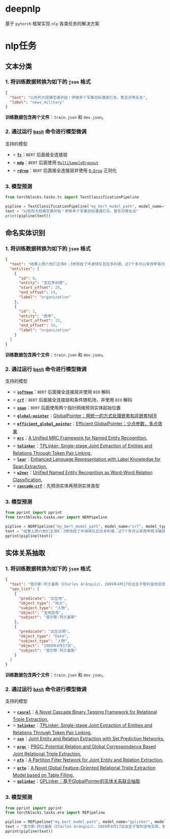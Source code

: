 # deepnlp

基于 `pytorch` 框架实现 `nlp` 各类任务的解决方案

# nlp任务

## 文本分类

### 1. 将训练数据转换为如下的 `json` 格式

```json
{
  "text": "以色列大规模空袭开始！伊朗多个军事目标遭遇打击，誓言对等反击",
  "label": "news_military"
}
```

**训练数据包含两个文件**：`train.json` 和 `dev.json`。

### 2. 通过运行 [`bash`](./examples/tc/run.sh) 命令进行模型微调

支持的模型

  - ⭐ [**`fc`**](./torchblocks/tasks/tc/sequence_classification.py)：`BERT` 后面接全连接层
  - ⭐ [**`mdp`**](./torchblocks/tasks/tc/sequence_classification_mdp.py)：`BERT` 后面使用 [`MultiSampleDropout`](https://arxiv.org/abs/1905.09788)
  - ⭐ [**`rdrop`**](./torchblocks/tasks/tc/sequence_classification_rdrop.py)：`BERT` 后面接全连接层并使用 [`R-Drop`](https://github.com/dropreg/R-Drop) 正则化

### 3. 模型预测

```python
from torchblocks.tasks.tc import TextClassificationPipeline

pipline = TextClassificationPipeline("my_bert_model_path", model_name="fc", model_type="bert")
text = "以色列大规模空袭开始！伊朗多个军事目标遭遇打击，誓言对等反击"
print(pipline(text))
```

## 命名实体识别

### 1. 将训练数据转换为如下的 `json` 格式

```json
{
  "text": "结果上周六他们主场0：3惨败给了中游球队瓦拉多利德，近7个多月以来西甲首次输球。", 
  "entities": [
    {
      "id": 0, 
      "entity": "瓦拉多利德", 
      "start_offset": 20, 
      "end_offset": 24, 
      "label": "organization"
    }, 
    {
      "id": 1, 
      "entity": "西甲", 
      "start_offset": 33, 
      "end_offset": 34, 
      "label": "organization"
    }
  ]
}
```

**训练数据包含两个文件**：`train.json` 和 `dev.json`。

### 2. 通过运行 [`bash`](./examples/ner/ner.sh) 命令进行模型微调

支持的模型

  - ⭐ [**`softmax`**](./torchblocks/tasks/ner/softmax.py)：`BERT` 后面接全连接层并使用 `BIO` 解码
  - ⭐ [**`crf`**](./torchblocks/tasks/ner/crf.py)：`BERT` 后面接全连接层和条件随机场，并使用 `BIO` 解码
  - ⭐ [**`span`**](./torchblocks/tasks/ner/span.py)：`BERT` 后面使用两个指针网络预测实体起始位置
  - ⭐ [**`global-pointer`**](./torchblocks/tasks/ner/global_pointer.py)：[GlobalPointer：用统一的方式处理嵌套和非嵌套NER](https://spaces.ac.cn/archives/8373)
  - ⭐ [**`efficient_global_pointer`**](./torchblocks/tasks/ner/global_pointer.py)：[Efficient GlobalPointer：少点参数，多点效果](https://spaces.ac.cn/archives/8877)
  - ⭐ [**`mrc`**](./torchblocks/tasks/ner/mrc.py)：[A Unified MRC Framework for Named Entity Recognition.](https://aclanthology.org/2020.acl-main.519.pdf)
  - ⭐ [**`tplinker`**](./torchblocks/tasks/ner/tplinker.py)：[TPLinker: Single-stage Joint Extraction of Entities and Relations Through Token Pair Linking.](https://aclanthology.org/2020.coling-main.138.pdf)
  - ⭐ [**`lear`**](./torchblocks/tasks/ner/lear.py)：[Enhanced Language Representation with Label Knowledge for Span Extraction.](https://aclanthology.org/2021.emnlp-main.379.pdf)
  - ⭐ [**`w2ner`**](./torchblocks/tasks/ner/w2ner.py)：[Unified Named Entity Recognition as Word-Word Relation Classification.](https://arxiv.org/pdf/2112.10070.pdf)
  - ⭐ [**`cascade-crf`**](./torchblocks/tasks/ner/crf.py)：先预测实体再预测实体类型

### 3. 模型预测

```python
from pprint import pprint
from torchblocks.tasks.ner import NERPipeline

pipline = NERPipeline("my_bert_model_path", model_name="crf", model_type="bert")
text = "结果上周六他们主场0：3惨败给了中游球队瓦拉多利德，近7个多月以来西甲首次输球。"
pprint(pipline(text))
```

## 实体关系抽取

### 1. 将训练数据转换为如下的 `json` 格式

```json
{
  "text": "查尔斯·阿兰基斯（Charles Aránguiz），1989年4月17日出生于智利圣地亚哥，智利职业足球运动员，司职中场，效力于德国足球甲级联赛勒沃库森足球俱乐部", 
  "spo_list": [
    {
      "predicate": "出生地", 
      "object_type": "地点", 
      "subject_type": "人物", 
      "object": "圣地亚哥", 
      "subject": "查尔斯·阿兰基斯"
    }, 
    {
      "predicate": "出生日期", 
      "object_type": "Date", 
      "subject_type": "人物", 
      "object": "1989年4月17日",
      "subject": "查尔斯·阿兰基斯"
    }
  ]
}
```

**训练数据包含两个文件**：`train.json` 和 `dev.json`。

### 2. 通过运行 [`bash`](./examples/re/re.sh) 命令进行模型微调

支持的模型

  - ⭐ [**`casrel`**](./torchblocks/tasks/ere/casrel.py)：[A Novel Cascade Binary Tagging Framework for Relational Triple Extraction.](https://aclanthology.org/2020.acl-main.136.pdf)
  - ⭐ [**`tplinker`**](./torchblocks/tasks/ere/tplinker.py)：[TPLinker: Single-stage Joint Extraction of Entities and Relations Through Token Pair Linking.](https://aclanthology.org/2020.coling-main.138.pdf)
  - ⭐ [**`spn`**](./torchblocks/tasks/ere/spn.py)：[Joint Entity and Relation Extraction with Set Prediction Networks.](http://xxx.itp.ac.cn/pdf/2011.01675v2)
  - ⭐ [**`prgc`**](./torchblocks/tasks/ere/prgc.py)：[PRGC: Potential Relation and Global Correspondence Based Joint Relational Triple Extraction.](https://aclanthology.org/2021.acl-long.486.pdf)
  - ⭐ [**`pfn`**](./torchblocks/tasks/ere/pfn.py)：[A Partition Filter Network for Joint Entity and Relation Extraction.](https://aclanthology.org/2021.emnlp-main.17.pdf)
  - ⭐ [**`grte`**](./torchblocks/tasks/ere/grte.py)：[A Novel Global Feature-Oriented Relational Triple Extraction Model based on Table Filling.](https://aclanthology.org/2021.emnlp-main.208.pdf)
  - ⭐ [**`gplinker`**](./torchblocks/tasks/ere/gplinker.py)：[GPLinker：基于GlobalPointer的实体关系联合抽取](https://kexue.fm/archives/8888)

### 3. 模型预测

```python
from pprint import pprint
from torchblocks.tasks.ere import REPipeline

pipline = REPipeline("my_bert_model_path", model_name="gplinker", model_type="bert")
text = "查尔斯·阿兰基斯（Charles Aránguiz），1989年4月17日出生于智利圣地亚哥，智利职业足球运动员，司职中场，效力于德国足球甲级联赛勒沃库森足球俱乐部。"
pprint(pipline(text))
```

